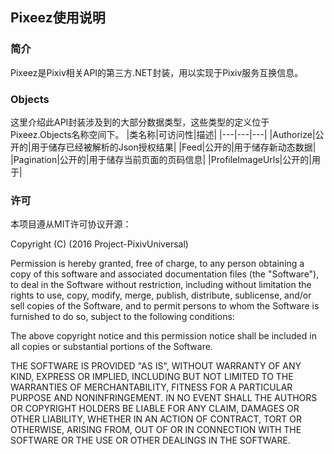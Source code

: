 ## Pixeez使用说明

### 简介
 Pixeez是Pixiv相关API的第三方.NET封装，用以实现于Pixiv服务互换信息。

### Objects
 这里介绍此API封装涉及到的大部分数据类型，这些类型的定义位于Pixeez.Objects名称空间下。
 |类名称|可访问性|描述|
 |---|---|---|
 |Authorize|公开的|用于储存已经被解析的Json授权结果|
 |Feed|公开的|用于储存新动态数据|
 |Pagination|公开的|用于储存当前页面的页码信息|
 |ProfileImageUrls|公开的|用于|

### 许可
 本项目遵从MIT许可协议开源：

 Copyright (C) (2016 Project-PixivUniversal)

 Permission is hereby granted, free of charge, to any person obtaining a copy of this software and associated documentation files (the "Software"), to deal in the Software without restriction, including without limitation the rights to use, copy, modify, merge, publish, distribute, sublicense, and/or sell copies of the Software, and to permit persons to whom the Software is furnished to do so, subject to the following conditions:

 The above copyright notice and this permission notice shall be included in all copies or substantial portions of the Software.

 THE SOFTWARE IS PROVIDED "AS IS", WITHOUT WARRANTY OF ANY KIND, EXPRESS OR IMPLIED, INCLUDING BUT NOT LIMITED TO THE WARRANTIES OF MERCHANTABILITY, FITNESS FOR A PARTICULAR PURPOSE AND NONINFRINGEMENT. IN NO EVENT SHALL THE AUTHORS OR COPYRIGHT HOLDERS BE LIABLE FOR ANY CLAIM, DAMAGES OR OTHER LIABILITY, WHETHER IN AN ACTION OF CONTRACT, TORT OR OTHERWISE, ARISING FROM, OUT OF OR IN CONNECTION WITH THE SOFTWARE OR THE USE OR OTHER DEALINGS IN THE SOFTWARE.
